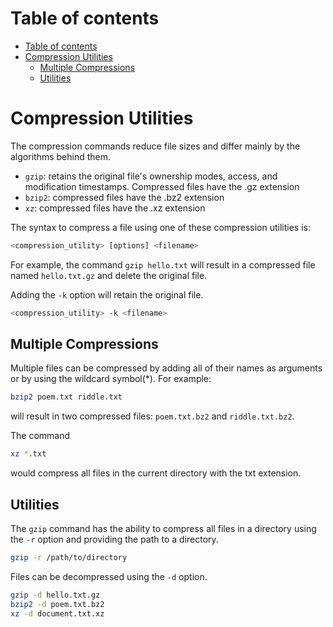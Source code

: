 # Table of contents
- [Table of contents](#table-of-contents)
- [Compression Utilities](#compression-utilities)
  - [Multiple Compressions](#multiple-compressions)
  - [Utilities](#utilities)

# Compression Utilities 
The compression commands reduce file sizes and differ mainly by the algorithms behind them. 

- `gzip`: retains the original file's ownership modes, access, and modification timestamps. Compressed files have the .gz extension
- `bzip2`: compressed files have the .bz2 extension 
- `xz`: compressed files have the .xz extension

The syntax to compress a file using one of these compression utilities is: 

```bash 
<compression_utility> [options] <filename> 
```

For example, the command `gzip hello.txt` will result in a compressed file named `hello.txt.gz` and delete the original file. 

Adding the `-k` option will retain the original file. 

```bash 
<compression_utility> -k <filename> 
```

## Multiple Compressions 
Multiple files can be compressed by adding all of their names as arguments or by using the wildcard symbol(*). For example: 
```bash 
bzip2 poem.txt riddle.txt
```

will result in two compressed files: `poem.txt.bz2` and `riddle.txt.bz2`. 

The command 
```bash 
xz *.txt
```

would compress all files in the current directory with the txt extension. 

## Utilities 
The `gzip` command has the ability to compress all files in a directory using the `-r` option and providing the path to a directory. 

```bash
gzip -r /path/to/directory
```

Files can be decompressed using the `-d` option. 

```bash
gzip -d hello.txt.gz
bzip2 -d poem.txt.bz2
xz -d document.txt.xz
```

